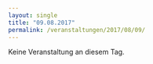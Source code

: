 ```yaml
---
layout: single
title: "09.08.2017"
permalink: /veranstaltungen/2017/08/09/
---
```


Keine Veranstaltung an diesem Tag.
